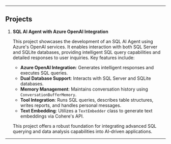 

---

## Projects

1. **SQL AI Agent with Azure OpenAI Integration**

   This project showcases the development of an SQL AI Agent using Azure's OpenAI services. It enables interaction with both SQL Server and SQLite databases, providing intelligent SQL query capabilities and detailed responses to user inquiries. Key features include:

   - **Azure OpenAI Integration**: Generates intelligent responses and executes SQL queries.
   - **Dual Database Support**: Interacts with SQL Server and SQLite databases.
   - **Memory Management**: Maintains conversation history using `ConversationBufferMemory`.
   - **Tool Integration**: Runs SQL queries, describes table structures, writes reports, and handles personal messages.
   - **Text Embedding**: Utilizes a `TextEmbedder` class to generate text embeddings via Cohere's API.

   This project offers a robust foundation for integrating advanced SQL querying and data analysis capabilities into AI-driven applications.

---


